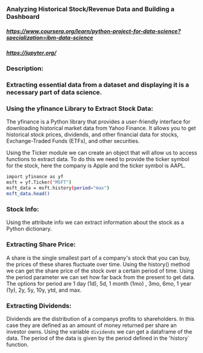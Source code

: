 ### Analyzing Historical Stock/Revenue Data and Building a Dashboard
##### https://www.coursera.org/learn/python-project-for-data-science?specialization=ibm-data-science
##### https://jupyter.org/

### Description:
### Extracting essential data from a dataset and displaying it is a necessary part of data science.
### Using the yfinance Library to Extract Stock Data:
The yfinance is a Python library that provides a user-friendly interface for downloading historical market data from Yahoo Finance. It allows you to get historical stock prices, dividends, and other financial data for stocks, Exchange-Traded Funds (ETFs), and other securities.

Using the Ticker module we can create an object that will allow us to access functions to extract data. To do this we need to provide the ticker symbol for the stock, here the company is Apple and the ticker symbol is AAPL.
``` bash
import yfinance as yf
msft = yf.Ticker("MSFT")
msft_data = msft.history(period="max")
msft_data.head()
```
### Stock Info:
Using the attribute info we can extract information about the stock as a Python dictionary.
### Extracting Share Price:
A share is the single smallest part of a company's stock that you can buy, the prices of these shares fluctuate over time. Using the history() method we can get the share price of the stock over a certain period of time. Using the period parameter we can set how far back from the present to get data. The options for period are 1 day (1d), 5d, 1 month (1mo) , 3mo, 6mo, 1 year (1y), 2y, 5y, 10y, ytd, and max.
### Extracting Dividends:
Dividends are the distribution of a companys profits to shareholders. In this case they are defined as an amount of money returned per share an investor owns. Using the variable `dividends` we can get a dataframe of the data. The period of the data is given by the period defined in the 'history` function.
